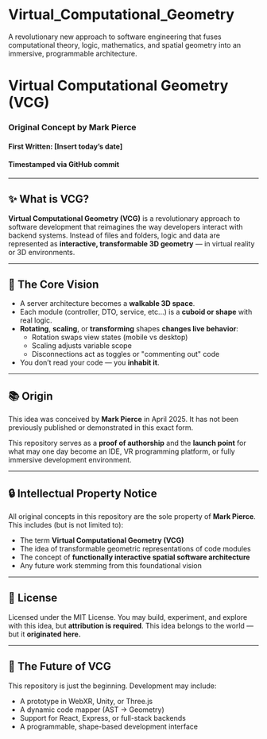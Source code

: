 # Virtual_Computational_Geometry
A revolutionary new approach to software engineering that fuses computational theory, logic, mathematics, and spatial geometry into an immersive, programmable architecture.

# Virtual Computational Geometry (VCG)

### Original Concept by Mark Pierce  
#### First Written: [Insert today’s date]  
#### Timestamped via GitHub commit

---

## ✨ What is VCG?

**Virtual Computational Geometry (VCG)** is a revolutionary approach to software development that reimagines the way developers interact with backend systems. Instead of files and folders, logic and data are represented as **interactive, transformable 3D geometry** — in virtual reality or 3D environments.

---

## 🧠 The Core Vision

- A server architecture becomes a **walkable 3D space**.
- Each module (controller, DTO, service, etc...) is a **cuboid or shape** with real logic.
- **Rotating**, **scaling**, or **transforming** shapes **changes live behavior**:
  - Rotation swaps view states (mobile vs desktop)
  - Scaling adjusts variable scope
  - Disconnections act as toggles or "commenting out" code
- You don’t read your code — you **inhabit it**.

---

## 📚 Origin

This idea was conceived by **Mark Pierce** in April 2025. It has not been previously published or demonstrated in this exact form.

This repository serves as a **proof of authorship** and the **launch point** for what may one day become an IDE, VR programming platform, or fully immersive development environment.

---

## 🔒 Intellectual Property Notice

All original concepts in this repository are the sole property of **Mark Pierce**.  
This includes (but is not limited to):
- The term **Virtual Computational Geometry (VCG)**
- The idea of transformable geometric representations of code modules
- The concept of **functionally interactive spatial software architecture**
- Any future work stemming from this foundational vision

---

## 🧪 License

Licensed under the MIT License. You may build, experiment, and explore with this idea, but **attribution is required**. This idea belongs to the world — but it **originated here.**

---

## 🚀 The Future of VCG

This repository is just the beginning. Development may include:
- A prototype in WebXR, Unity, or Three.js
- A dynamic code mapper (AST → Geometry)
- Support for React, Express, or full-stack backends
- A programmable, shape-based development interface
